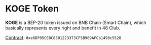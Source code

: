 # KOGE Token

**KOGE** is a BEP-20 token issued on BNB Chain (Smart Chain), which basically represents every right and benefit in 48 Club.

[Contract](https://bscscan.com/token/0xe6df05ce8c8301223373cf5b969afcb1498c5528): `0xe6DF05CE8C8301223373CF5B969AFCb1498c5528`
